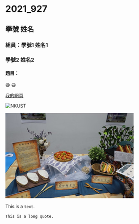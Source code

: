 # 2021_927

## 學號 姓名

### 組員：學號1 姓名1
###      學號2 姓名2

#### 題目：

:smile: 😃

[我的網頁](https://www.nkust.edu.tw/)

![NKUST](https://www.nkust.edu.tw/var/file/0/1000/img/513/182513897.png "高科大")

![new fig](fig3.jpeg "fig3")


This is a `text`. 

```
This is a long quote.
```
